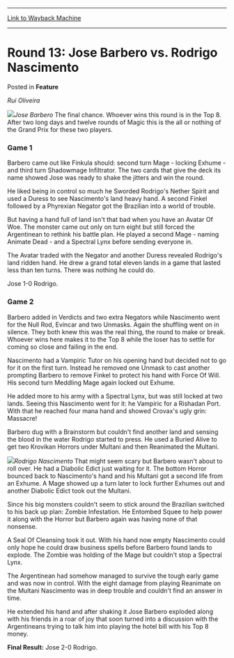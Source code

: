 
---
[Link to Wayback Machine](https://web.archive.org/web/20171030043747/https://magic.wizards.com/en/articles/archive/feature/round-13-jose-barbero-vs-rodrigo-nascimento-2000-01-01)

[_metadata_:wayback_url]:- "https://magic.wizards.com/en/articles/archive/feature/round-13-jose-barbero-vs-rodrigo-nascimento-2000-01-01"
[_metadata_:wayback_raw_url]:- "https://web.archive.org/web/20171030043747id_/https://magic.wizards.com/en/articles/archive/feature/round-13-jose-barbero-vs-rodrigo-nascimento-2000-01-01"
[_metadata_:wayback_capture_timestamp]:- "2017-10-30 04:37:47+00:00"
[_metadata_:description]:- "Rui Oliveira Jose Barbero The final chance. Whoever wins this round is in the Top 8. After two long days and twelve rounds of Magic this is the all or nothing of the Grand Prix for these two players."
[_metadata_:generator]:- "Drupal 7 (http://drupal.org)"
[_metadata_:publish_date]:- "2000-01-01"
---


Round 13: Jose Barbero vs. Rodrigo Nascimento
=============================================



 Posted in **Feature**












*Rui Oliveira*


![](https://media.magic.wizards.com/image_legacy_migration/sideboard/images/gpcur01/a914.jpg)*Jose Barbero*
The final chance. Whoever wins this round is in the Top 8. After two long days and twelve rounds of Magic this is the all or nothing of the Grand Prix for these two players.


### Game 1


Barbero came out like Finkula should: second turn Mage - locking Exhume - and third turn Shadowmage Infiltrator. The two cards that give the deck its name showed Jose was ready to shake the jitters and win the round.


He liked being in control so much he Sworded Rodrigo's Nether Spirit and used a Duress to see Nascimento's land heavy hand. A second Finkel followed by a Phyrexian Negator got the Brazilian into a world of trouble.


But having a hand full of land isn't that bad when you have an Avatar Of Woe. The monster came out only on turn eight but still forced the Argentinean to rethink his battle plan. He played a second Mage - naming Animate Dead - and a Spectral Lynx before sending everyone in.


The Avatar traded with the Negator and another Duress revealed Rodrigo's land ridden hand. He drew a grand total eleven lands in a game that lasted less than ten turns. There was nothing he could do.


Jose 1-0 Rodrigo.


### Game 2


Barbero added in Verdicts and two extra Negators while Nascimento went for the Null Rod, Evincar and two Unmasks. Again the shuffling went on in silence. They both knew this was the real thing, the round to make or break. Whoever wins here makes it to the Top 8 while the loser has to settle for coming so close and failing in the end.


Nascimento had a Vampiric Tutor on his opening hand but decided not to go for it on the first turn. Instead he removed one Unmask to cast another prompting Barbero to remove Finkel to protect his hand with Force Of Will. His second turn Meddling Mage again locked out Exhume.


He added more to his army with a Spectral Lynx, but was still locked at two lands. Seeing this Nascimento went for it: he Vampiric for a Rishadan Port. With that he reached four mana hand and showed Crovax's ugly grin: Massacre!


Barbero dug with a Brainstorm but couldn't find another land and sensing the blood in the water Rodrigo started to press. He used a Buried Alive to get two Krovikan Horrors under Multani and then Reanimated the Multani.


![](https://media.magic.wizards.com/image_legacy_migration/sideboard/images/gpcur01/a915.jpg)*Rodrigo Nascimento*
That might seem scary but Barbero wasn't about to roll over. He had a Diabolic Edict just waiting for it. The bottom Horror bounced back to Nascimento's hand and his Multani got a second life from an Exhume. A Mage showed up a turn later to lock further Exhumes out and another Diabolic Edict took out the Multani.


Since his big monsters couldn't seem to stick around the Brazilian switched to his back up plan: Zombie Infestation. He Entombed Squee to help power it along with the Horror but Barbero again was having none of that nonsense.


A Seal Of Cleansing took it out. With his hand now empty Nascimento could only hope he could draw business spells before Barbero found lands to explode. The Zombie was holding of the Mage but couldn't stop a Spectral Lynx.


The Argentinean had somehow managed to survive the tough early game and was now in control. With the eight damage from playing Reanimate on the Multani Nascimento was in deep trouble and couldn't find an answer in time.


He extended his hand and after shaking it Jose Barbero exploded along with his friends in a roar of joy that soon turned into a discussion with the Argentineans trying to talk him into playing the hotel bill with his Top 8 money.


**Final Result:** Jose 2-0 Rodrigo.








